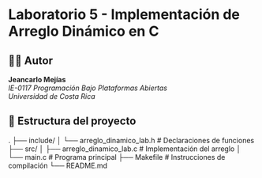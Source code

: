 # Laboratorio 5 - Implementación de Arreglo Dinámico en C

## 👨‍💻 Autor  
**Jeancarlo Mejías**  
*IE-0117 Programación Bajo Plataformas Abiertas*  
*Universidad de Costa Rica*

## 📂 Estructura del proyecto
.
├── include/
│   └── arreglo_dinamico_lab.h    # Declaraciones de funciones
├── src/
│   ├── arreglo_dinamico_lab.c    # Implementación del arreglo
│   └── main.c                    # Programa principal
├── Makefile                      # Instrucciones de compilación
└── README.md                     


